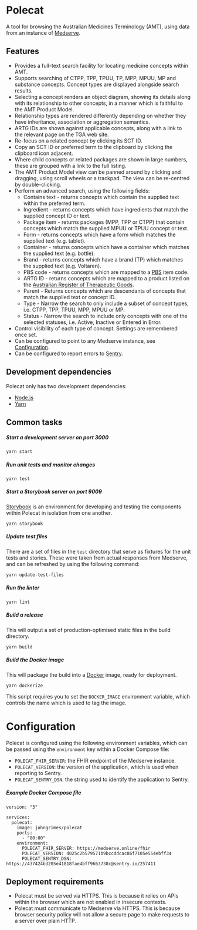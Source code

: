 # Polecat

A tool for browsing the Australian Medicines Terminology (AMT), using data from
an instance of [Medserve](https://medserve.online).

## Features

* Provides a full-text search facility for locating medicine concepts within
  AMT.
* Supports searching of CTPP, TPP, TPUU, TP, MPP, MPUU, MP and substance
  concepts. Concept types are displayed alongside search results.
* Selecting a concept renders an object diagram, showing its details along with
  its relationship to other concepts, in a manner which is faithful to the AMT
  Product Model.
* Relationship types are rendered differently depending on whether they have
  inheritance, association or aggregation semantics.
* ARTG IDs are shown against applicable concepts, along with a link to the
  relevant page on the TGA web site.
* Re-focus on a related concept by clicking its SCT ID.
* Copy an SCT ID or preferred term to the clipboard by clicking the clipboard
  icon adjacent.
* Where child concepts or related packages are shown in large numbers, these are
  grouped with a link to the full listing.
* The AMT Product Model view can be panned around by clicking and dragging,
  using scroll wheels or a trackpad. The view can be re-centred by
  double-clicking.
* Perform an advanced search, using the following fields:
  * Contains text - returns concepts which contain the supplied text within the
    preferred term.
  * Ingredient - returns concepts which have ingredients that match the supplied
    concept ID or text.
  * Package item - returns packages (MPP, TPP or CTPP) that contain concepts
    which match the supplied MPUU or TPUU concept or text.
  * Form - returns concepts which have a form which matches the supplied text
    (e.g. tablet).
  * Container - returns concepts which have a container which matches the
    supplied text (e.g. bottle).
  * Brand - returns concepts which have a brand (TP) which matches the supplied
    text (e.g. Voltaren).
  * PBS code - returns concepts which are mapped to a [PBS](https://pbs.gov.au/)
    item code.
  * ARTG ID - returns concepts which are mapped to a product listed on the
    [Australian Register of Therapeutic Goods](https://www.tga.gov.au/australian-register-therapeutic-goods).
  * Parent - Returns concepts which are descendants of concepts that match the
    supplied text or concept ID.
  * Type - Narrow the search to only include a subset of concept types, i.e.
    CTPP, TPP, TPUU, MPP, MPUU or MP.
  * Status - Narrow the search to include only concepts with one of the selected
    statuses, i.e. Active, Inactive or Entered in Error.
* Control visibility of each type of concept. Settings are remembered once set.
* Can be configured to point to any Medserve instance, see
  [Configuration](#configuration).
* Can be configured to report errors to [Sentry](https://sentry.io).

## Development dependencies

Polecat only has two development dependencies:

* [Node.js](https://nodejs.org/)
* [Yarn](https://yarnpkg.com/)

## Common tasks

##### Start a development server on port 3000

```
yarn start
```

##### Run unit tests and monitor changes

```
yarn test
```

##### Start a Storybook server on port 9009

[Storybook](https://storybook.js.org/) is an environment for developing and
testing the components within Polecat in isolation from one another.

```
yarn storybook
```

##### Update test files

There are a set of files in the `test` directory that serve as fixtures for the
unit tests and stories. These were taken from actual responses from Medserve,
and can be refreshed by using the following command:

```
yarn update-test-files
```

##### Run the linter

```
yarn lint
```

##### Build a release

This will output a set of production-optimised static files in the build
directory.

```
yarn build
```

##### Build the Docker image

This will package the build into a [Docker](https://www.docker.com/) image,
ready for deployment.

```
yarn dockerize
```

This script requires you to set the `DOCKER_IMAGE` environment variable, which
controls the name which is used to tag the image.

# Configuration

Polecat is configured using the following environment variables, which can be
passed using the `environment` key within a Docker Compose file:

* `POLECAT_FHIR_SERVER`: the FHIR endpoint of the Medserve instance.
* `POLECAT_VERSION`: the version of the application, which is used when
  reporting to Sentry.
* `POLECAT_SENTRY_DSN`: the string used to identify the application to Sentry.

##### Example Docker Compose file

```
version: "3"

services:
  polecat:
    image: johngrimes/polecat
    ports:
      - "80:80"
    environment:
      POLECAT_FHIR_SERVER: https://medserve.online/fhir
      POLECAT_VERSION: d025c2b579571b9bccddcac86f7105e554ebff34
      POLECAT_SENTRY_DSN: https://437424b3205e41818fae4bff9663738c@sentry.io/257411
```

## Deployment requirements

* Polecat must be served via HTTPS. This is because it relies on APIs within the
  browser which are not enabled in insecure contexts.
* Polecat must communicate to Medserve via HTTPS. This is because browser
  security policy will not allow a secure page to make requests to a server over
  plain HTTP.
